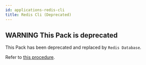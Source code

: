 ```yaml
---
id: applications-redis-cli
title: Redis Cli (Deprecated)
---
```


## **WARNING** This Pack is deprecated

This Pack has been deprecated and replaced by `Redis Database`. 

Refer to [this procedure](applications-databases-redis.md).